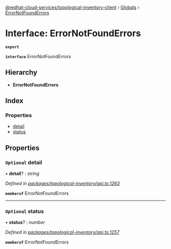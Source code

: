 [@redhat-cloud-services/topological-inventory-client](../README.md) › [Globals](../globals.md) › [ErrorNotFoundErrors](errornotfounderrors.md)

# Interface: ErrorNotFoundErrors

**`export`** 

**`interface`** ErrorNotFoundErrors

## Hierarchy

* **ErrorNotFoundErrors**

## Index

### Properties

* [detail](errornotfounderrors.md#optional-detail)
* [status](errornotfounderrors.md#optional-status)

## Properties

### `Optional` detail

• **detail**? : *string*

*Defined in [packages/topological-inventory/api.ts:1263](https://github.com/Hyperkid123/javascript-clients/blob/master/packages/topological-inventory/api.ts#L1263)*

**`memberof`** ErrorNotFoundErrors

___

### `Optional` status

• **status**? : *number*

*Defined in [packages/topological-inventory/api.ts:1257](https://github.com/Hyperkid123/javascript-clients/blob/master/packages/topological-inventory/api.ts#L1257)*

**`memberof`** ErrorNotFoundErrors
